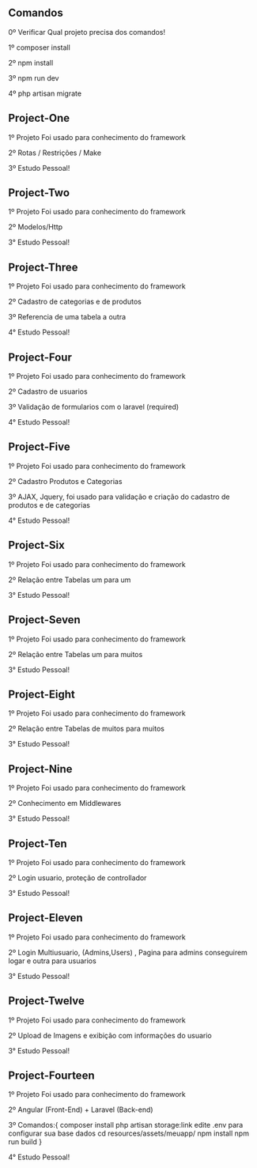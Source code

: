 ## Comandos

0º Verificar Qual projeto precisa dos comandos!

1º composer install

2º npm install

3º npm run dev

4º php artisan migrate

## Project-One

1º Projeto Foi usado para conhecimento do framework

2º Rotas / Restrições / Make

3º Estudo Pessoal!

## Project-Two

1º Projeto Foi usado para conhecimento do framework

2º Modelos/Http

3° Estudo Pessoal!

## Project-Three

1º Projeto Foi usado para conhecimento do framework

2º Cadastro de categorias e de produtos

3º Referencia de uma tabela a outra

4° Estudo Pessoal!

## Project-Four

1º Projeto Foi usado para conhecimento do framework

2º Cadastro de usuarios

3º Validação de formularios com o laravel (required)

4° Estudo Pessoal!

## Project-Five

1º Projeto Foi usado para conhecimento do framework

2º Cadastro Produtos e Categorias

3º AJAX, Jquery, foi usado para validação e criação do cadastro de produtos e de categorias

4° Estudo Pessoal!

## Project-Six

1º Projeto Foi usado para conhecimento do framework

2º Relação entre Tabelas um para um

3° Estudo Pessoal!

## Project-Seven

1º Projeto Foi usado para conhecimento do framework

2º Relação entre Tabelas um para muitos

3° Estudo Pessoal!

## Project-Eight

1º Projeto Foi usado para conhecimento do framework

2º Relação entre Tabelas de muitos para muitos

3° Estudo Pessoal!

## Project-Nine

1º Projeto Foi usado para conhecimento do framework

2º Conhecimento em Middlewares

3° Estudo Pessoal!

## Project-Ten

1º Projeto Foi usado para conhecimento do framework

2º Login usuario, proteção de controllador

3° Estudo Pessoal!

## Project-Eleven

1º Projeto Foi usado para conhecimento do framework

2º Login Multiusuario, (Admins,Users) , Pagina para admins conseguirem logar e outra para usuarios

3° Estudo Pessoal!

## Project-Twelve

1º Projeto Foi usado para conhecimento do framework

2º Upload de Imagens e exibição com informações do  usuario

3° Estudo Pessoal!

## Project-Fourteen

1º Projeto Foi usado para conhecimento do framework

2º Angular (Front-End) + Laravel (Back-end)

3º Comandos:{
    composer install
    php artisan storage:link
    edite .env para configurar sua base dados
    cd resources/assets/meuapp/
    npm install
    npm run build
}

4° Estudo Pessoal!